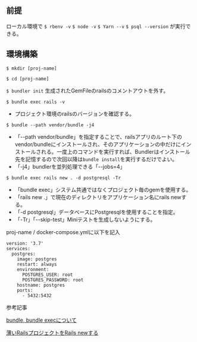 ## 前提
ローカル環境で
`$ rbenv -v`
`$ node -v`
`$ Yarn --v`
`$ psql --version`
が実行できる。

## 環境構築
`$ mkdir [proj-name]`

`$ cd [proj-name]`

`$ bundler init`
生成されたGemFileのrailsのコメントアウトを外す。

`$ bundle exec rails -v` 

- プロジェクト環境のrailsのバージョンを確認する。

`$ bundle --path vendor/bundle -j4` 

- 「--path vendor/bundle」を指定することで、railsアプリのルート下のvendor/bundleにインストールされ、そのアプリケーションの中だけにインストールされる。一度上のコマンドを実行すれば、Bundlerはインストール先を記憶するので次回以降は`bundle install`を実行するだけでよい。
- 「-j4」bundlerを並列処理できる「--jobs=4」

`$ bundle exec rails new . -d postgresql -Tr` 

- 「bundle exec」システム共通ではなくプロジェクト毎のgemを使用する。
- 「rails new .」で現在のディレクトリをアプリケーション名にrails newする。
- 「-d postgresql」データベースにPostgresqlを使用することを指定。
- 「-Tr」「--skip-test」Miniテストを生成しないようにする。

proj-name / docker-compose.ymlに以下を記入
```
version: '3.7'
services:
  postgres:
    image: postgres
    restart: always
    environment:
      POSTGRES_USER: root
      POSTGRES_PASSWORD: root
    hostname: postgres
    ports:
      - 5432:5432
```



参考記事

[bundle, bundle execについて](https://qiita.com/dawn_628/items/1821d4eef22b9f45eea8)

[薄いRailsプロジェクトをRails newする](https://qiita.com/shinkuFencer/items/e6b4e24a92f7b34e9f24)